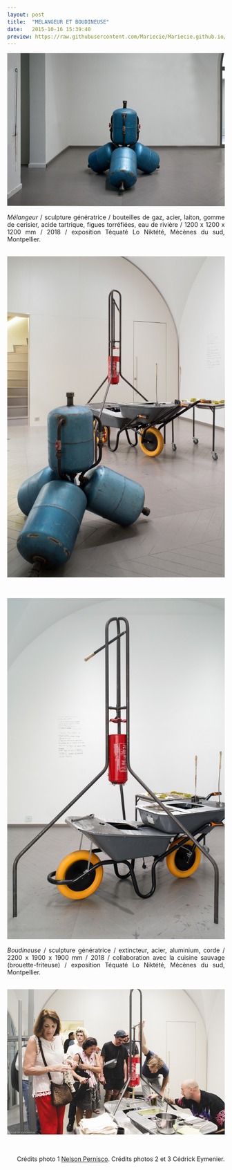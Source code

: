 ```yaml
---
layout: post
title:  "MELANGEUR ET BOUDINEUSE"
date:   2015-10-16 15:39:40
preview: https://raw.githubusercontent.com/Mariecie/Mariecie.github.io/master/images/francois-dufeil-melangeur-preview.jpeg
---
```


<img src="https://raw.githubusercontent.com/Mariecie/Mariecie.github.io/master/images/francois-dufeil-melangeur.jpeg"> 

<p style="text-align:justify">
<span style="font-style: italic;">Mélangeur</span> / sculpture g&eacute;n&eacute;ratrice / bouteilles de gaz, acier, laiton, gomme de cerisier, acide tartrique, figues torréfiées, eau de rivière  / 1200 x 1200 x 1200 mm / 2018 / exposition Téquaté Lo Niktété, Mécènes du sud, Montpellier.
</p>
<br>

<img src="https://raw.githubusercontent.com/Mariecie/Mariecie.github.io/master/images/francois-dufeil-melangeur%20(2).jpeg" alt="Montpellier.Francois Dufeil"> 
<p>&nbsp;</p>

<img src="https://raw.githubusercontent.com/Mariecie/Mariecie.github.io/master/images/francois-dufeil-melangeur%20(3).jpeg" alt="Montpellier.Francois Dufeil"> 

<p style="text-align:justify">
<span style="font-style: italic;">Boudineuse</span> / sculpture g&eacute;n&eacute;ratrice / extincteur, acier, aluminium, corde / 2200 x 1900 x 1900 mm / 2018 / collaboration avec la cuisine sauvage (brouette-friteuse) / exposition Téquaté Lo Niktété, Mécènes du sud, Montpellier.
</p>
<br>

<img src="https://raw.githubusercontent.com/Mariecie/Mariecie.github.io/master/images/francois-dufeil-melangeur%20(4).jpeg" alt="Montpellier.Francois Dufeil"> 
<p>&nbsp;</p> 


<p style="text-align:right; font-size: 14px;">
Cr&eacute;dits photo 1 <a href="#" onclick='window.open("https://www.nelsonpernisco.com/expositions");return false;'>Nelson Pernisco</a>. Cr&eacute;dits photos 2 et 3 Cédrick Eymenier.
</p>





